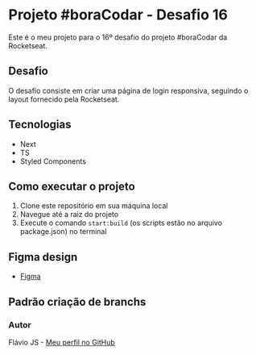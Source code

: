 # Projeto #boraCodar - Desafio 16

Este é o meu projeto para o 16º desafio do projeto #boraCodar da Rocketseat.

## Desafio

O desafio consiste em criar uma página de login responsiva, seguindo o layout fornecido pela Rocketseat.

## Tecnologias

- Next
- TS
- Styled Components

## Como executar o projeto

1. Clone este repositório em sua máquina local
2. Navegue até a raiz do projeto
3. Execute o comando `start:build` (os scripts estão no arquivo package.json) no terminal 

## Figma design

- [Figma](https://www.figma.com/file/ya4hzo3ntAGktHbUrwyWeF/%23boraCodar---Desafio-16-(Community)?node-id=301-3&t=TRFItg76ZUAnd2oD-0)

## Padrão criação de branchs



### Autor

Flávio JS - [Meu perfil no GitHub](https://github.com/Flavio-JS)
